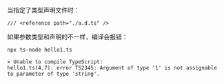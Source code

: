 当指定了类型声明文件时：

```
/// <reference path="./a.d.ts" />
```

如果参数类型和声明的不一样，编译会报错：

```
npx ts-node hello1.ts
```

```
⨯ Unable to compile TypeScript:
hello1.ts(4,7): error TS2345: Argument of type '1' is not assignable to parameter of type 'string'.
```